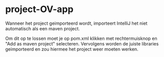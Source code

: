 # project-OV-app

Wanneer het project geimporteerd wordt, importeert IntelliJ het niet automatisch als een maven project. 

Om dit op te lossen moet je op pom.xml klikken met rechtermuisknop en "Add as maven project" selecteren. 
Vervolgens worden de juiste libraries geimporteerd en zou hiermee het project weer moeten werken.
